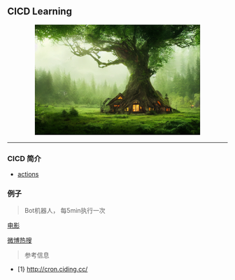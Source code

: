 ## CICD Learning


<html>

<body>
<div align="center">
<img src="./Image/banner.png" height="75%" width="75%">
</div>

<hr>

</body>




</html>


### CICD 简介


* [actions](https://docs.github.com/zh/actions)


### 例子


> Bot机器人， 每5min执行一次

[电影](EDITREADME.md)


[微博热搜](WeiBo.md)






> 参考信息

* [1}  http://cron.ciding.cc/